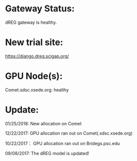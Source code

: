 **Gateway Status:**
===============

dREG gateway is healthy.

**New trial site:**
===============
https://django.dreg.scigap.org/

**GPU Node(s):**
===============
Comet.sdsc.xsede.org: healthy

**Update:**
===============

01/25/2018: New allocation on Comet

12/22/2017: GPU allocation ran out on Comet(.sdsc.xsede.org)

10/22/2017： GPU allocation ran out on Bridegs.psc.edu

09/08/2017: The dREG model is updated!

